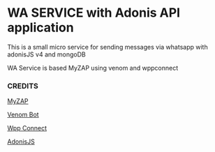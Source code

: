 # WA SERVICE with Adonis API application

This is a small micro service for sending messages via whatsapp with adonisJS v4 and mongoDB

WA Service is based MyZAP using venom and wppconnect


### CREDITS

[MyZAP](https://github.com/billbarsch/myzap)

[Venom Bot](https://github.com/orkestral/venom)

[Wpp Connect](https://github.com/wppconnect-team/wppconnect)

[AdonisJS](https://legacy.adonisjs.com/)

